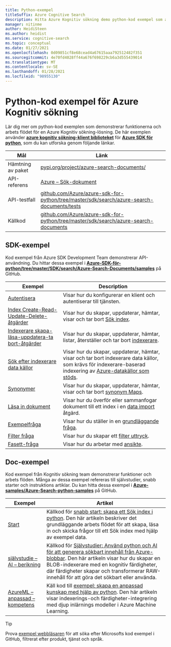 ```yaml
---
title: Python-exempel
titleSuffix: Azure Cognitive Search
description: Hitta Azure Kognitiv sökning demo python-kod exempel som använder Azure .NET SDK för python eller REST.
manager: nitinme
author: HeidiSteen
ms.author: heidist
ms.service: cognitive-search
ms.topic: conceptual
ms.date: 01/27/2021
ms.openlocfilehash: 0d09851cf8e68cead4a67615aaa792512482f351
ms.sourcegitcommit: 4e70fd4028ff44a676f698229cb6a3d555439014
ms.translationtype: MT
ms.contentlocale: sv-SE
ms.lasthandoff: 01/28/2021
ms.locfileid: "98955130"
---
```

# <a name="python-code-samples-for-azure-cognitive-search"></a>Python-kod exempel för Azure Kognitiv sökning

Lär dig mer om python-kod exemplen som demonstrerar funktionerna och arbets flödet för en Azure Kognitiv sökning-lösning. De här exemplen använder [**azure kognitiv sökning-klient biblioteket**](/python/api/overview/azure/search-documents-readme) för [**Azure SDK för python**](/azure/developer/python/), som du kan utforska genom följande länkar.

| Mål | Länk |
|--------|------|
| Hämtning av paket | [pypi.org/project/azure-search-documents/](https://pypi.org/project/azure-search-documents/) |
| API-referens | [Azure – Sök-dokument](/python/api/azure-search-documents)  |
| API-testfall | [github.com/Azure/azure-sdk-for-python/tree/master/sdk/search/azure-search-documents/tests](https://github.com/Azure/azure-sdk-for-python/tree/master/sdk/search/azure-search-documents/tests) |
| Källkod | [github.com/Azure/azure-sdk-for-python/tree/master/sdk/search/azure-search-documents](https://github.com/Azure/azure-sdk-for-python/tree/master/sdk/search/azure-search-documents)  |

## <a name="sdk-samples"></a>SDK-exempel

Kod exempel från Azure SDK Development Team demonstrerar API-användning. Du hittar dessa exempel i [**Azure-SDK-för-python/tree/master/SDK/search/Azure-Search-Documents/samples**](https://github.com/Azure/azure-sdk-for-python/tree/master/sdk/search/azure-search-documents/samples) på GitHub.

| Exempel | Description |
|---------|-------------|
| [Autentisera](https://github.com/Azure/azure-sdk-for-python/blob/master/sdk/search/azure-search-documents/samples/sample_authentication.py) | Visar hur du konfigurerar en klient och autentiserar till tjänsten. | 
| [Index Create-Read-Update-Delete-åtgärder](https://github.com/Azure/azure-sdk-for-python/blob/master/sdk/search/azure-search-documents/samples/sample_index_crud_operations.py) | Visar hur du skapar, uppdaterar, hämtar, visar och tar bort [Sök index](search-what-is-an-index.md). |
| [Indexerare skapa-läsa-uppdatera-ta bort-åtgärder](https://github.com/Azure/azure-sdk-for-python/blob/master/sdk/search/azure-search-documents/samples/sample_indexers_operations.py) | Visar hur du skapar, uppdaterar, hämtar, listar, återställer och tar bort [indexerare](search-indexer-overview.md). |
| [Sök efter indexerare data källor](https://github.com/Azure/azure-sdk-for-python/blob/master/sdk/search/azure-search-documents/samples/sample_indexer_datasource_skillset.py) | Visar hur du skapar, uppdaterar, hämtar, visar och tar bort indexerare data källor, som krävs för indexerare-baserad indexering av [Azure-datakällor som stöds](search-indexer-overview.md#supported-data-sources). |
| [Synonymer](https://github.com/Azure/azure-sdk-for-python/blob/master/sdk/search/azure-search-documents/samples/sample_synonym_map_operations.py) | Visar hur du skapar, uppdaterar, hämtar, visar och tar bort [synonym Maps](search-synonyms.md).  |
| [Läsa in dokument](https://github.com/Azure/azure-sdk-for-python/blob/master/sdk/search/azure-search-documents/samples/sample_crud_operations.py) | Visar hur du överför eller sammanfogar dokument till ett index i en [data import](search-what-is-data-import.md) åtgärd. |
| [Exempelfråga](https://github.com/Azure/azure-sdk-for-python/blob/master/sdk/search/azure-search-documents/samples/sample_simple_query.py) | Visar hur du ställer in en [grundläggande fråga](search-query-overview.md). |
| [Filter fråga](https://github.com/Azure/azure-sdk-for-python/blob/master/sdk/search/azure-search-documents/samples/sample_filter_query.py) | Visar hur du skapar ett [filter uttryck](search-filters.md). |
| [Fasett-fråga](https://github.com/Azure/azure-sdk-for-python/blob/master/sdk/search/azure-search-documents/samples/sample_facet_query.py) | Visar hur du arbetar med [ansikte](search-filters-facets.md). |

## <a name="doc-samples"></a>Doc-exempel

Kod exempel från Kognitiv sökning team demonstrerar funktioner och arbets flöden. Många av dessa exempel refereras till självstudier, snabb starter och instruktions artiklar. Du kan hitta dessa exempel i [**Azure-samples/Azure-Search-python-samples**](https://github.com/Azure-Samples/azure-search-python-samples) på GitHub.

| Exempel | Artikel |
|---------|---------|
| [Start](https://github.com/Azure-Samples/azure-search-python-samples/tree/master/Quickstart) | Källkod för [snabb start: skapa ett Sök index i python](search-get-started-python.md). Den här artikeln beskriver det grundläggande arbets flödet för att skapa, läsa in och skicka frågor till ett Sök index med hjälp av exempel data. |
| [självstudie – AI – berikning](https://github.com/Azure-Samples/azure-search-python-samples/tree/master/Tutorial-AI-Enrichment)  | Källkod för [Självstudier: Använd python och AI för att generera sökbart innehåll från Azure-blobbar](cognitive-search-tutorial-blob-python.md). Den här artikeln visar hur du skapar en BLOB-indexerare med en kognitiv färdigheter, där färdigheter skapar och transformerar RAW-innehåll för att göra det sökbart eller använda. |
| [AzureML – anpassad – kompetens](https://github.com/Azure-Samples/azure-search-python-samples/tree/master/AzureML-Custom-Skill)  | Käll kod till [exempel: skapa en anpassad kunskap med hjälp av python](cognitive-search-custom-skill-python.md). Den här artikeln visar indexerings-och färdigheter-integrering med djup inlärnings modeller i Azure Machine Learning. |

> [!Tip]
> Prova [exempel webbläsaren](/samples/browse/?languages=python&products=azure-cognitive-search) för att söka efter Microsofts kod exempel i GitHub, filtrerat efter produkt, tjänst och språk.